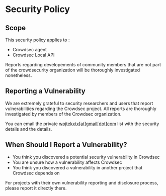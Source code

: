 # Security Policy

## Scope

This security policy applies to :
 - Crowdsec agent
 - Crowdsec Local API

Reports regarding developements of community members that are not part of the crowdsecurity
organization will be thoroughly investigated nonetheless.

## Reporting a Vulnerability

We are extremely grateful to security researchers and users that report vulnerabilities regarding the Crowdsec project. All reports are thoroughly investigated by members of the Crowdsec organization.

You can email the private [wojtekxtx[at]gmail[dot]com](mailto:wojtekxtx@gmail.com) list with the security details and the details.

## When Should I Report a Vulnerability?

 - You think you discovered a potential security vulnerability in Crowdsec
 - You are unsure how a vulnerability affects Crowdsec
 - You think you discovered a vulnerability in another project that Crowdsec depends on

For projects with their own vulnerability reporting and disclosure process, please report it directly there.

